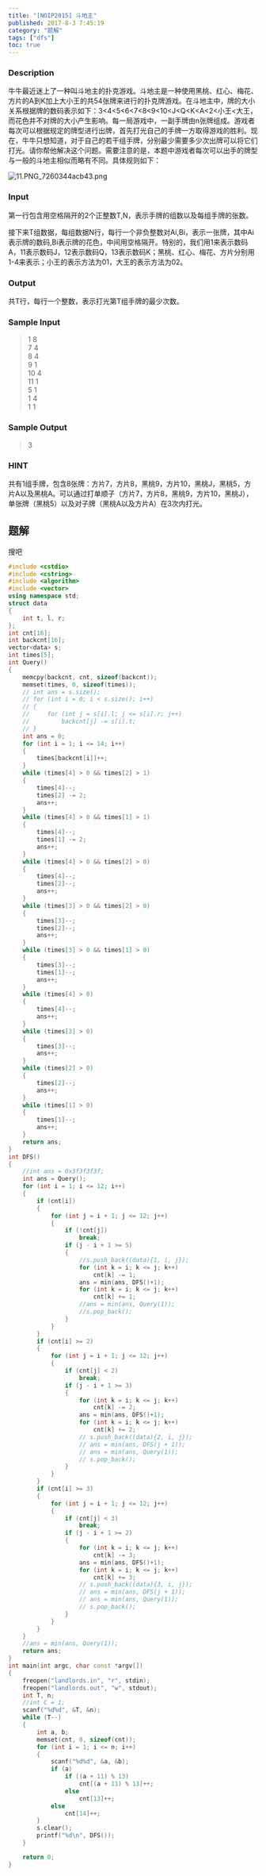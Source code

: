 ```yaml
---
title: "[NOIP2015] 斗地主"
published: 2017-8-3 7:45:19
category: "题解"
tags: ["dfs"]
toc: true
---
```


### Description
牛牛最近迷上了一种叫斗地主的扑克游戏。斗地主是一种使用黑桃、红心、梅花、方片的A到K加上大小王的共54张牌来进行的扑克牌游戏。在斗地主中，牌的大小关系根据牌的数码表示如下：3\<4\<5\<6\<7\<8\<9\<10\<J\<Q\<K\<A\<2\<小王\<大王，而花色并不对牌的大小产生影响。每一局游戏中，一副手牌由n张牌组成。游戏者每次可以根据规定的牌型进行出牌，首先打光自己的手牌一方取得游戏的胜利。现在，牛牛只想知道，对于自己的若干组手牌，分别最少需要多少次出牌可以将它们打光。请你帮他解决这个问题。需要注意的是，本题中游戏者每次可以出手的牌型与一般的斗地主相似而略有不同。具体规则如下： 

<!--more-->

![11.PNG_7260344acb43.png](https://moetu.fastmirror.org/images/2017/08/03/11.PNG_7260344acb43.png)


### Input
第一行包含用空格隔开的2个正整数T,N，表示手牌的组数以及每组手牌的张数。

接下来T组数据，每组数据N行，每行一个非负整数对Ai,Bi，表示一张牌，其中Ai表示牌的数码,Bi表示牌的花色，中间用空格隔开。特别的，我们用1来表示数码A，11表示数码J，12表示数码Q，13表示数码K；黑桃、红心、梅花、方片分别用1-4来表示；小王的表示方法为01，大王的表示方法为02。
 
### Output
共T行，每行一个整数，表示打光第T组手牌的最少次数。

### Sample Input
>1 8  
7 4  
8 4  
9 1  
10 4  
11 1  
5 1  
1 4  
1 1  
### Sample Output
>3  

### HINT
 

共有1组手牌，包含8张牌：方片7，方片8，黑桃9，方片10，黑桃J，黑桃5，方片A以及黑桃A。可以通过打单顺子（方片7，方片8，黑桃9，方片10，黑桃J），单张牌（黑桃5）以及对子牌（黑桃A以及方片A）在3次内打光。


## 题解

搜吧  

```c++
#include <cstdio>
#include <cstring>
#include <algorithm>
#include <vector>
using namespace std;
struct data
{
    int t, l, r;
};
int cnt[16];
int backcnt[16];
vector<data> s;
int times[5];
int Query()
{
    memcpy(backcnt, cnt, sizeof(backcnt));
    memset(times, 0, sizeof(times));
    // int ans = s.size();
    // for (int i = 0; i < s.size(); i++)
    // {
    //     for (int j = s[i].l; j <= s[i].r; j++)
    //         backcnt[j] -= s[i].t;
    // }
    int ans = 0;
    for (int i = 1; i <= 14; i++)
    {
        times[backcnt[i]]++;
    }
    while (times[4] > 0 && times[2] > 1)
    {
        times[4]--;
        times[2] -= 2;
        ans++;
    }
    while (times[4] > 0 && times[1] > 1)
    {
        times[4]--;
        times[1] -= 2;
        ans++;
    }
    while (times[4] > 0 && times[2] > 0)
    {
        times[4]--;
        times[2]--;
        ans++;
    }
    while (times[3] > 0 && times[2] > 0)
    {
        times[3]--;
        times[2]--;
        ans++;
    }
    while (times[3] > 0 && times[1] > 0)
    {
        times[3]--;
        times[1]--;
        ans++;
    }
    while (times[4] > 0)
    {
        times[4]--;
        ans++;
    }
    while (times[3] > 0)
    {
        times[3]--;
        ans++;
    }
    while (times[2] > 0)
    {
        times[2]--;
        ans++;
    }
    while (times[1] > 0)
    {
        times[1]--;
        ans++;
    }
    return ans;
}
int DFS()
{
    //int ans = 0x3f3f3f3f;
    int ans = Query();
    for (int i = 1; i <= 12; i++)
    {
        if (cnt[i])
        {
            for (int j = i + 1; j <= 12; j++)
            {
                if (!cnt[j])
                    break;
                if (j - i + 1 >= 5)
                {
                    //s.push_back((data){1, i, j});
                    for (int k = i; k <= j; k++)
                        cnt[k] -= 1;
                    ans = min(ans, DFS()+1);
                    for (int k = i; k <= j; k++)
                        cnt[k] += 1;
                    //ans = min(ans, Query(1));
                    //s.pop_back();
                }
            }
        }
        if (cnt[i] >= 2)
        {
            for (int j = i + 1; j <= 12; j++)
            {
                if (cnt[j] < 2)
                    break;
                if (j - i + 1 >= 3)
                {
                    for (int k = i; k <= j; k++)
                        cnt[k] -= 2;
                    ans = min(ans, DFS()+1);
                    for (int k = i; k <= j; k++)
                        cnt[k] += 2;
                    // s.push_back((data){2, i, j});
                    // ans = min(ans, DFS(j + 1));
                    // ans = min(ans, Query(1));
                    // s.pop_back();
                }
            }
        }
        if (cnt[i] >= 3)
        {
            for (int j = i + 1; j <= 12; j++)
            {
                if (cnt[j] < 3)
                    break;
                if (j - i + 1 >= 2)
                {
                    for (int k = i; k <= j; k++)
                        cnt[k] -= 3;
                    ans = min(ans, DFS()+1);
                    for (int k = i; k <= j; k++)
                        cnt[k] += 3;
                    // s.push_back((data){3, i, j});
                    // ans = min(ans, DFS(j + 1));
                    // ans = min(ans, Query(1));
                    // s.pop_back();
                }
            }
        }
    }
    //ans = min(ans, Query(1));
    return ans;
}
int main(int argc, char const *argv[])
{
    freopen("landlords.in", "r", stdin);
    freopen("landlords.out", "w", stdout);
    int T, n;
    //int C = 1;
    scanf("%d%d", &T, &n);
    while (T--)
    {
        int a, b;
        memset(cnt, 0, sizeof(cnt));
        for (int i = 1; i <= n; i++)
        {
            scanf("%d%d", &a, &b);
            if (a)
                if ((a + 11) % 13)
                    cnt[(a + 11) % 13]++;
                else
                    cnt[13]++;
            else
                cnt[14]++;
        }
        s.clear();
        printf("%d\n", DFS());
    }

    return 0;
}
```